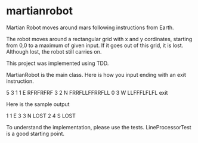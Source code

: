 # martianrobot

Martian Robot moves around mars following instructions from Earth.

The robot  moves around a rectangular grid with x and y cordinates, starting from 0,0 to 
a maximum of given input.
If it goes out of this grid, it is lost.
Although lost, the robot still carries on.

This project was implemented using TDD. 

MartianRobot is the main class. Here is how you input ending with an exit instruction.

5 3
1 1 E
RFRFRFRF
3 2 N
FRRFLLFFRRFLL
0 3 W
LLFFFLFLFL
exit

Here is the sample output

1 1 E
3 3 N LOST
2 4 S LOST


To understand the implementation, please use the tests.
LineProcessorTest is a good starting point.